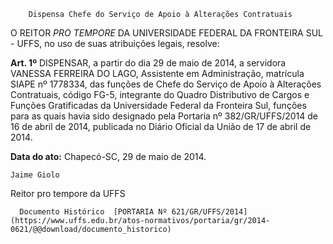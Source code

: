         Dispensa Chefe do Serviço de Apoio à Alterações Contratuais  

O REITOR *PRO TEMPORE* DA UNIVERSIDADE FEDERAL DA FRONTEIRA SUL - UFFS, no uso de suas atribuições legais, resolve:

 **Art. 1º** DISPENSAR, a partir do dia 29 de maio de 2014, a servidora VANESSA FERREIRA DO LAGO, Assistente em Administração, matrícula SIAPE nº 1778334, das funções de Chefe do Serviço de Apoio à Alterações Contratuais, código FG-5, integrante do Quadro Distributivo de Cargos e Funções Gratificadas da Universidade Federal da Fronteira Sul, funções para as quais havia sido designado pela Portaria nº 382/GR/UFFS/2014 de 16 de abril de 2014, publicada no Diário Oficial da União de 17 de abril de 2014.

  

   **Data do ato:** Chapecó-SC, 29 de maio de 2014.   
 

    Jaime Giolo   
 Reitor pro tempore da UFFS 

      Documento Histórico  [PORTARIA Nº 621/GR/UFFS/2014](https://www.uffs.edu.br/atos-normativos/portaria/gr/2014-0621/@@download/documento_historico)     
      